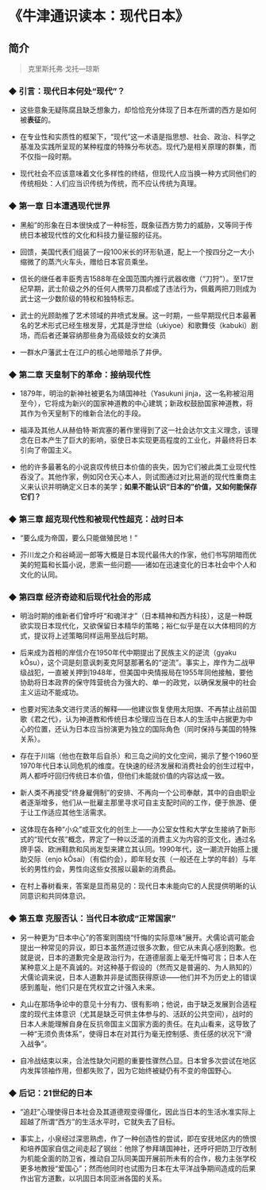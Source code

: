 # 《牛津通识读本：现代日本》

## 简介

> 克里斯托弗·戈托—琼斯

### ◆  引言：现代日本何处“现代”？

- 这些意象无疑陈腐且缺乏想象力，却恰恰充分体现了日本在所谓的西方是如何被**表征**的。

- 在专业性和实质性的框架下，“现代”这一术语是指思想、社会、政治、科学之基准及实践所呈现的某种程度的特殊分布状态。现代乃是相关原理的群集，而不仅指一段时期。

- 现代社会不应该意味着文化多样性的终结，但现代人应当换一种方式同他们的传统相处：人们应当识传统为传统，而不应认传统为真理。

### ◆  第一章 日本遭遇现代世界

- 黑船”的形象在日本很快成了一种标签，既象征西方势力的威胁，又等同于传统日本被现代性的文化和科技力量征服的征兆。

- 回馈，美国代表们组装了一段100米长的环形轨道，配上一个按四分之一大小缩微了的蒸汽火车头，赠给日本官员乘坐。

- 信长的继任者丰臣秀吉1588年在全国范围内推行武器收缴（“刀狩”）。至17世纪早期，武士阶级之外的任何人携带刀具都成了违法行为，佩戴两把刀则成为武士这一少数阶级的特权和独特标志。

- 武士的光顾助推了艺术领域的井喷式发展。这一时期，一些早期现代日本最著名的艺术形式已经生根发芽，尤其是浮世绘（ukiyoe）和歌舞伎（kabuki）剧场，而后者还兼容纳那些身为高级妓女的女演员

- 一群水户藩武士在江户的核心地带暗杀了井伊。

### ◆  第二章 天皇制下的革命：接纳现代性

- 1879年，明治的新神社被更名为靖国神社（Yasukuni jinja，这一名称被沿用至今），它将成为新兴的国家神道教的中心建筑；新政权鼓励国家神道教，将其作为令天皇制下的维新合法化的手段。

- 福泽及其他人从赫伯特·斯宾塞的著作里得到了这一社会达尔文主义理念，该理念在日本产生了巨大的影响，驱使日本实现更高程度的工业化，并最终将日本引向了帝国主义。

- 他的许多最著名的小说哀叹传统日本价值的丧失，因为它们被此类工业现代性吞没了。其他作家，例如冈仓天心本人，则试图通过对比易逝的现代性重商主义来认识并明确定义日本的美学；**如果不能认识“日本的”价值，又如何能保存它们？**


### ◆  第三章 超克现代性和被现代性超克：战时日本

- “要么成为帝国，要么只能做殖民地！”

- 芥川龙之介和谷崎润一郎等大概是日本现代最伟大的作家，他们书写阴暗而优美的短篇和长篇小说，思索一些问题——诸如在迅速变化的日本社会中个人和文化的认同。

### ◆  第四章 经济奇迹和后现代社会的形成

- 明治时期的维新者们曾呼吁“和魂洋才”（日本精神和西方科技），这是一种既欲实现日本现代化，又欲保留日本精华的策略；裕仁似乎是在以大体相同的方式，提议将上述策略同样运用至战后时期。

- 后来成为首相的岸信介在1950年代中期提出了民族主义的逆流（gyaku kÔsu），这个词是刻意讽刺麦克阿瑟那著名的“逆流”。事实上，岸作为二战甲级战犯，一直被关押到1948年，但美国中央情报局在1955年同他接触，要他协助将日本政界的保守阵营统合为强大的、单一的政党，以确保发展中的社会主义运动不能成功。

- 也要对宪法条文进行灵活的解释——他建议恢复使用太阳旗、不再禁止战前国歌《君之代》，认为神道教和传统日本伦理应当在日本人的生活中占据更为中心的位置，还认为日本应当扮演更为独立的国际角色（同时保持与美国的特殊关系）。

- 存在于川端（他也在数年后自杀）和三岛之间的文化空间，揭示了整个1960至1970年代日本认同危机的维度。在快速的经济发展和消费社会的创生过程中，两人都呼吁回归传统日本价值，但他们未能就价值的内容达成一致。

- 新人类不再接受“终身雇佣制”的安排、不再向一个公司奉献，其中的自由职业者逐渐增多，他们从一批雇主那里寻求可自主支配时间的工作，便于旅游、便于让工作适应其他生活需求。

- 这体现在各种“小众”或亚文化的创生上——办公室女性和大学女生接纳了新形式的“现代女孩”概念，界定了一种以泛滥的消费主义为内容的亚文化，通过名牌手袋、欧洲鞋款和风尚发型来建立其认同。1990年代，这一潮流开始搭上援助交际（enjo kÔsai）（有偿约会），即年轻女孩（一般还在上学的年龄）与年长的男性约会，男性向这些女孩报以最新的消费品。

- 在村上春树看来，答案是显而易见的：现代日本未能向它的人民提供明晰的认同意识和共同体意识。


### ◆  第五章 克服否认：当代日本欲成“正常国家”

- 另一种更为“日本中心”的答案则围绕“忏悔的实际意味”展开。犬儒论调可能会提出一种常见的异议，即日本虽然道过很多次歉，但它从未真心感到抱歉。也就是说，日本的道歉完全是政治行为，在道德层面上毫无忏悔可言；日本人在某种意义上是不真诚的。对这种基于假设的（然而又是普遍的、为人熟知的）犬儒论调来说，日本人道歉并非是试图获得原谅——他们并不为历史上的错误感到羞耻，他们只是在凭权宜之计强入未来。

- 丸山在那场争论中的意见十分有力、很有影响；他说，由于缺乏发展到合适程度的现代主体意识（尤其是缺乏可供主体参与的、活跃的公共空间），战时的日本人未能理解自身在反抗帝国主义国家方面的责任。在丸山看来，这导致了一种“无须负责体系”，使得日本在对其行为毫无控制感、责任感的状况下“滑入战争”。

- 自冷战结束以来，合法性缺欠问题的重要性骤然凸显。日本曾多次尝试在地区内发挥领袖作用，但都失败了，因为它始终被疑仍有不变的帝国野心。


### ◆  后记：21世纪的日本

- “追赶”心理使得日本社会及其道德观变得僵化，因此当日本的生活水准实际上超越了所谓“西方”的生活水平时，它就失去了目标。

- 事实上，小泉经过深思熟虑，作了一种创造性的尝试，即在安抚地区内的愤恨和培养国家自信之间走起了钢丝：他除了参拜靖国神社，还呼吁把防卫厅改制为机能全面的防卫省，推动自卫队同美国开展前所未有的合作，极力主张学校更多地教授“爱国心”；然而他同时也试图为日本在太平洋战争期间造成的后果作出官方道歉，以巩固日本同亚洲各国的关系。

